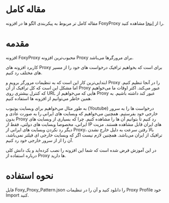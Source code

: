 <div dir=”rtl”>

# مقاله کامل

مقاله کامل تر مربوط به پیکربندی الگو ها در افزونه FoxyProxy را از [اینجا](https://heylinux.ir/foxyproxy-plugin-pattern/) مشاهده کنید.

# مقدمه

افزونه FoxyProxy محبوب‌ترین افزونه Proxy برای مرورگر‌ها می‌باشد.

کاربرد افزونه های Proxy برای است که بخواهیم ترافیک درخواست های خود را از مسیر های مختلف رد کنیم.


ابتدایی‌ترین کار این است که به تنظیمات مرورگر برویم و Proxy را در آنجا تنظیم کنیم. اما مشکل این است که کل ترافیک از آن Proxy عبور می‌کند. اکثر اوقات ما می‌خواهیم که کنترل بیشتری روی URL هایی که می‌خواهیم از Proxy عبور کند داشته باشیم. به همین خاطر می‌توانیم از افزونه ها استفاده کنیم.

 
به طور مثال می‌خواهیم برای وبسایت یوتیوب (Youtube) درخواست ها را به سرور خارجی خود بفرستیم. همچنین می‌خواهیم که وبسایت های ایرانی را به صورت عادی و بدون Proxy رد کنیم تا بتوانیم آن ها را مشاهده کنیم. چرا که بسیاری از وبسایت های ایرانی، مخصوصا وبسایت های دولتی، فقط از IP های ایران قابل مشاهده هستند. مزیت دیگر رد نکردن وبسایت های ایرانی از Proxy، بالا رفتن سرعت به دلیل خارج نشدن ترافیک از ایران می‌باشد. همچنین لازم نیست اگر که وبسایت خارجی ای فیلتر نمی‌باشد، آن را از از سرور خارجی خود رد کنیم.

 
در این آموزش فرض شده است که شما این افزونه را نصب کرده‌اید و یک دانش کلی درباره استفاده از Proxy ها دارید.

# نحوه استفاده

فایل Foxy_Proxy_Pattern.json را دانلود کنید و آن را در تنظیمات Proxy Profile خود Import کنید.

</div>
